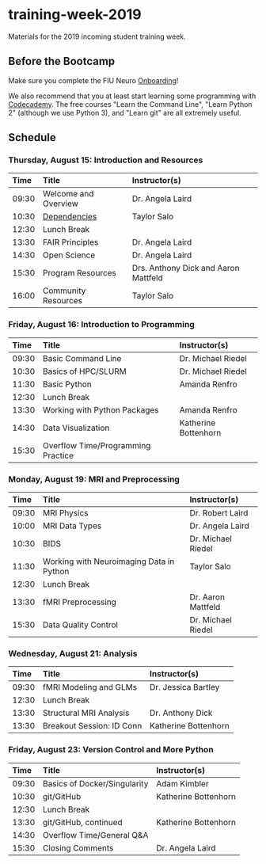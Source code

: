 # training-week-2019
Materials for the 2019 incoming student training week.

## Before the Bootcamp
Make sure you complete the FIU Neuro [Onboarding](https://github.com/FIU-Neuro/Onboarding)!

We also recommend that you at least start learning some programming with [Codecademy](https://www.codecademy.com). The free courses "Learn the Command Line", "Learn Python 2" (although we use Python 3), and "Learn git" are all extremely useful. 

## Schedule

### Thursday, August 15: Introduction and Resources

| Time  | Title                                    | Instructor(s)                        |
|:------|:-----------------------------------------|:-------------------------------------|
| 09:30 | Welcome and Overview                     | Dr. Angela Laird                     |
| 10:30 | [Dependencies](https://github.com/FIU-Neuro/training-week-2019/wiki/Dependencies) | Taylor Salo                          |
| 12:30 | Lunch Break                              |                                      |
| 13:30 | FAIR Principles                          | Dr. Angela Laird                     |
| 14:30 | Open Science                             | Dr. Angela Laird                     |
| 15:30 | Program Resources                        | Drs. Anthony Dick and Aaron Mattfeld |
| 16:00 | Community Resources                      | Taylor Salo                          |

### Friday, August 16: Introduction to Programming

| Time  | Title                                    | Instructor(s)        |
|:------|:-----------------------------------------|:---------------------|
| 09:30 | Basic Command Line                       | Dr. Michael Riedel   |
| 10:30 | Basics of HPC/SLURM                      | Dr. Michael Riedel   |
| 11:30 | Basic Python                             | Amanda Renfro        |
| 12:30 | Lunch Break                              |                      |
| 13:30 | Working with Python Packages             | Amanda Renfro        |
| 14:30 | Data Visualization                       | Katherine Bottenhorn |
| 15:30 | Overflow Time/Programming Practice       |                      |

### Monday, August 19: MRI and Preprocessing

| Time  | Title                                    | Instructor(s)        |
|:------|:-----------------------------------------|:---------------------|
| 09:30 | MRI Physics                              | Dr. Robert Laird     |
| 10:00 | MRI Data Types                           | Dr. Angela Laird     |
| 10:30 | BIDS                                     | Dr. Michael Riedel   |
| 11:30 | Working with Neuroimaging Data in Python | Taylor Salo          |
| 12:30 | Lunch Break                              |                      |
| 13:30 | fMRI Preprocessing                       | Dr. Aaron Mattfeld   |
| 15:30 | Data Quality Control                     | Dr. Michael Riedel   |

### Wednesday, August 21: Analysis

| Time  | Title                                    | Instructor(s)        |
|:------|:-----------------------------------------|:---------------------|
| 09:30 | fMRI Modeling and GLMs                   | Dr. Jessica Bartley  |
| 12:30 | Lunch Break                              |                      |
| 13:30 | Structural MRI Analysis                  | Dr. Anthony Dick     |
| 13:30 | Breakout Session: ID Conn                | Katherine Bottenhorn |

### Friday, August 23: Version Control and More Python

| Time  | Title                                    | Instructor(s)        |
|:------|:-----------------------------------------|:---------------------|
| 09:30 | Basics of Docker/Singularity             | Adam Kimbler         |
| 10:30 | git/GitHub                               | Katherine Bottenhorn |
| 12:30 | Lunch Break                              |                      |
| 13:30 | git/GitHub, continued                    | Katherine Bottenhorn |
| 14:30 | Overflow Time/General Q&A                |                      |
| 15:30 | Closing Comments                         | Dr. Angela Laird     |
